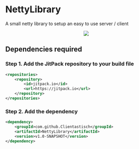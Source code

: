 # NettyLibrary

A small netty library to setup an easy to use server / client

<div align="center">
  <a href="https://jitpack.io/v/Clientastisch/NettyLibrary/LATEST">
    <img
      src="https://jitpack.io/v/Clientastisch/NettyLibrary.svg"
    />
  </a>
</div>

## Dependencies required

### Step 1. Add the JitPack repository to your build file

```xml
<repositories>
    <repository>
        <id>jitpack.io</id>
        <url>https://jitpack.io</url>
    </repository>
</repositories>
```

### Step 2. Add the dependency

```xml
<dependency>
    <groupId>com.github.Clientastisch</groupId>
    <artifactId>NettyLibrary</artifactId>
    <version>v1.0-SNAPSHOT</version>
</dependency>
```
